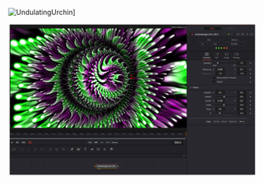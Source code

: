 ![UndulatingUrchin](UndulatingUrchin.gif)]

[![Thumbnail](UndulatingUrchin_screenshot.png)](UndulatingUrchin.fuse)

